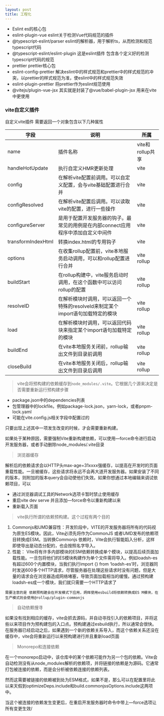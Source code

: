 ```yaml
---
layout: post
title: 工程化
---
```



- Eslint es的核心包
- eslint-plugin-vue eslint关于检测Vue代码规范的插件
- @typescript-eslint/parser eslint的解析器，用于解析ts，从而检测和规范typescript代码
- @typescript-eslint/eslint-plugin 这是eslint插件 包含各个定义好的检测typescript代码的规范
- prettier prettier核心包
- eslint-config-prettier 解决eslint中的样式规范和prettier中的样式规范的冲突，以prettier的样式规范为准，使eslint中的样式规范失效
- eslint-plugin-prettier 将prettier作为eslint规范使用
- @vitejs/plugin-vue-jsx 其实就是封装了@vue/babel-plugin-jsx 用来在vite中更使用

### vite自定义插件

自定义vite插件 需要返回一个对象包含以下几种属性

| 字段 | 说明 | 所属 |
| --- | --- | --- |
| name | 插件名称 | vite和rollup共享 |
| handleHotUpdate | 执行自定义HMR更新处理 | vite |
| config | 在解析vite配置前调用。可以自定义配置，会与vite基础配置进行合并 | vite |
| configResolved | 在解析vite配置后调用。可以读取vite的配置，进行一些操作 | vite |
| configureServer | 是用于配置开发服务器的钩子。最常见的用例是在内部connect应用程序中添加自定义中间件 | vite |
| transformIndexHtml | 转换index.html的专用钩子 | vite |
| options | 在收集rollup配置前，vite本地服务启动调用，可以和rollup配置进行合并 | vite rollup |
| buildStart | 在rollup构建中，vite服务启动时调用，在这个函数中可以访问rollup的配置 | vite rollup |
| resolveID | 在解析模块时调用，可以返回一个特殊的resolveId来制定某个import语句加载特定的模块 | vite rollup |
| load | 在解析模块时调用，可以返回代码块来指定某个import语句加载特定的模块 | vite rollup |
| buildEnd | 在vite本地服务关闭前，rollup输出文件到目录前调用 | vite  rollup |
| closeBuild | 在vite本地服务关闭后，rollup输出文件到目录后调用 | vite rollup |

> vite会将预构建的依赖缓存到`node_modules/.vite`。它根据几个源来决定是否需要重新运行预构建步骤
> 
- package.json中的dependencies列表
- 包管理器中的lockfile。例如package-lock.json，yarn-lock，或者pnpm-lock.yaml
- 可能在vite.config.js相关字段中配置过的

只要出现上述其中一项发生改变的时候，才会需要重新构建。

如果处于某种原因，需要强制Vite重新构建依赖，可以使用—force命令进行启动开发服务器，或者手动删除node_modules/.vite目录

> 浏览器缓存
> 

解析后的依赖请求会以HTTP头max-age=31xxxx强缓存，以提高在开发时的页面重载性能。一旦被缓存，这些请求将永远不会再大道开发服务器。如果安装了不同的版本，则附加的版本query会自动使他们失效。如果你想通过本地编辑来调试依赖项目，可以

- 通过浏览器调试工具的Network选项卡暂时禁止使用缓存
- 重启vite dev serve 并且添加—force命令以重新构建以来
- 重新载入页面

> vite执行所谓的依赖预构建。这个过程有两个目的
> 
1. Commonjs和UMD兼容性：开发阶段中，VITE的开发服务器将所有的代码视为原生ES模块。因此，Vite必须先将作为CommonJS 或者UMD发布的依赖项目转换成ESM。当转换Commonjs 依赖时，Vite会执行智能蹈入分析，这样即使导出是动态分配的，也会按照名字导入。
2. 性能： Vite将有许多内部模块的ESM依赖转换成单个模块，以提高后续页面加载性能。一旦包将他们的ES模块构建作为单个文件需将导入。例如loadsh-es有超过600个内置模块，当我们执行import {} from ‘loadsh-es’时，浏览器同时发送600多个HTTP请求，尽管服务器在处理这些请求时没有问题，但是大量的请求会在浏览器造成网络堵塞，导致页面加载相当的缓慢。通过预构建loadsh-es成一个模块，我们就只需要一个HTTP请求了

`需要注意的是 依赖预构建会在开发模式下应用，炳辉使用esbuild将依赖转换成ES M模块，在生产模式则会使用@rollup/plugin-commonjs`

> 自动依赖搜寻
> 

如果没有找到相应的缓存，vite会抓去源码，并自动寻找引入的依赖项目，并将这些以来项目作为预构建包的入口点。预构建通过esbuild执行，所以通常会很快。在服务器已经启动之后，如果遇到一个新的依赖关系导入，而这个依赖关系还没在缓存中，vite会将重新运行以来预构建进行并且重新load页面

> Monorepo和连接依赖
> 

在一个monorepo启动中，该仓库中的某个依赖可能作为另一个包的依赖。Vite会自动检测没有从node_modules解析的依赖项，并将链接的依赖是为源码。它通常打包被连接的依赖，而是会分析被依赖连接的依赖列表。

然而这需要被链接的依赖被到处为ESM格式，如果不是，那么可以在配置里将此以来天假到optimizeDeps.include和build.commonjssOptions.include这两项中。

当这个被连接的依赖发生变更后，在重启开发服务器时命令中带上—force选项让所有变更生效/